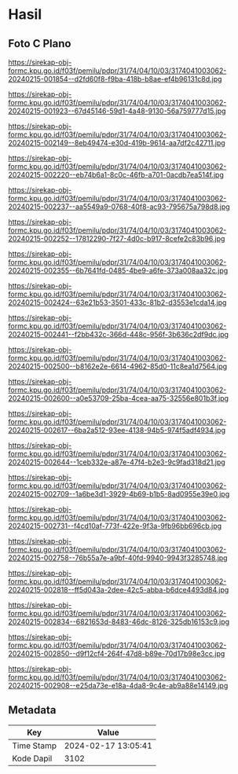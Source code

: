 # Hasil

## Foto C Plano

https://sirekap-obj-formc.kpu.go.id/f03f/pemilu/pdpr/31/74/04/10/03/3174041003062-20240215-001854--d2fd60f8-f9ba-418b-b8ae-ef4b96131c8d.jpg

https://sirekap-obj-formc.kpu.go.id/f03f/pemilu/pdpr/31/74/04/10/03/3174041003062-20240215-001923--67d45146-59d1-4a48-9130-56a759777d15.jpg

https://sirekap-obj-formc.kpu.go.id/f03f/pemilu/pdpr/31/74/04/10/03/3174041003062-20240215-002149--8eb49474-e30d-419b-9614-aa7df2c42711.jpg

https://sirekap-obj-formc.kpu.go.id/f03f/pemilu/pdpr/31/74/04/10/03/3174041003062-20240215-002220--eb74b6a1-8c0c-46fb-a701-0acdb7ea514f.jpg

https://sirekap-obj-formc.kpu.go.id/f03f/pemilu/pdpr/31/74/04/10/03/3174041003062-20240215-002237--aa5549a9-0768-40f8-ac93-795675a798d8.jpg

https://sirekap-obj-formc.kpu.go.id/f03f/pemilu/pdpr/31/74/04/10/03/3174041003062-20240215-002252--17812290-7f27-4d0c-b917-8cefe2c83b96.jpg

https://sirekap-obj-formc.kpu.go.id/f03f/pemilu/pdpr/31/74/04/10/03/3174041003062-20240215-002355--6b7641fd-0485-4be9-a6fe-373a008aa32c.jpg

https://sirekap-obj-formc.kpu.go.id/f03f/pemilu/pdpr/31/74/04/10/03/3174041003062-20240215-002424--63e21b53-3501-433c-81b2-d3553e1cda14.jpg

https://sirekap-obj-formc.kpu.go.id/f03f/pemilu/pdpr/31/74/04/10/03/3174041003062-20240215-002441--f2bb432c-366d-448c-956f-3b636c2df9dc.jpg

https://sirekap-obj-formc.kpu.go.id/f03f/pemilu/pdpr/31/74/04/10/03/3174041003062-20240215-002500--b8162e2e-6614-4962-85d0-11c8ea1d7564.jpg

https://sirekap-obj-formc.kpu.go.id/f03f/pemilu/pdpr/31/74/04/10/03/3174041003062-20240215-002600--a0e53709-25ba-4cea-aa75-32556e801b3f.jpg

https://sirekap-obj-formc.kpu.go.id/f03f/pemilu/pdpr/31/74/04/10/03/3174041003062-20240215-002617--6ba2a512-93ee-4138-94b5-974f5adf4934.jpg

https://sirekap-obj-formc.kpu.go.id/f03f/pemilu/pdpr/31/74/04/10/03/3174041003062-20240215-002644--1ceb332e-a87e-47f4-b2e3-9c9fad318d21.jpg

https://sirekap-obj-formc.kpu.go.id/f03f/pemilu/pdpr/31/74/04/10/03/3174041003062-20240215-002709--1a6be3d1-3929-4b69-b1b5-8ad0955e39e0.jpg

https://sirekap-obj-formc.kpu.go.id/f03f/pemilu/pdpr/31/74/04/10/03/3174041003062-20240215-002731--f4cd10af-773f-422e-9f3a-9fb96bb696cb.jpg

https://sirekap-obj-formc.kpu.go.id/f03f/pemilu/pdpr/31/74/04/10/03/3174041003062-20240215-002758--76b55a7e-a9bf-40fd-9940-9943f3285748.jpg

https://sirekap-obj-formc.kpu.go.id/f03f/pemilu/pdpr/31/74/04/10/03/3174041003062-20240215-002818--ff5d043a-2dee-42c5-abba-b6dce4493d84.jpg

https://sirekap-obj-formc.kpu.go.id/f03f/pemilu/pdpr/31/74/04/10/03/3174041003062-20240215-002834--6821653d-8483-46dc-8126-325db16153c9.jpg

https://sirekap-obj-formc.kpu.go.id/f03f/pemilu/pdpr/31/74/04/10/03/3174041003062-20240215-002850--d9f12cf4-264f-47d8-b89e-70d17b98e3cc.jpg

https://sirekap-obj-formc.kpu.go.id/f03f/pemilu/pdpr/31/74/04/10/03/3174041003062-20240215-002908--e25da73e-e18a-4da8-9c4e-ab9a88e14149.jpg


## Metadata

| Key        | Value               |
| ---------- | ------------------- |
| Time Stamp | 2024-02-17 13:05:41 |
| Kode Dapil | 3102                |



